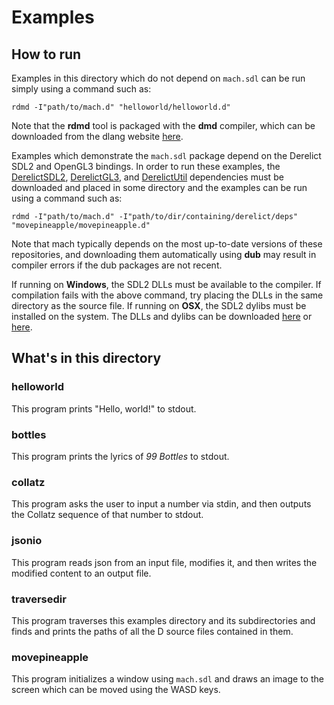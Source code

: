 # Examples

## How to run

Examples in this directory which do not depend on `mach.sdl` can be run
simply using a command such as:

``` text
rdmd -I"path/to/mach.d" "helloworld/helloworld.d"
```

Note that the **rdmd** tool is packaged with the **dmd** compiler, which can be
downloaded from the dlang website [here](https://dlang.org/download.html).

Examples which demonstrate the `mach.sdl` package depend on the Derelict
SDL2 and OpenGL3 bindings.
In order to run these examples, the [DerelictSDL2](https://github.com/DerelictOrg/DerelictSDL2),
[DerelictGL3](https://github.com/DerelictOrg/DerelictGL3), and
[DerelictUtil](https://github.com/DerelictOrg/DerelictUtil) dependencies must
be downloaded and placed in some directory and the examples can be run using
a command such as:

``` text
rdmd -I"path/to/mach.d" -I"path/to/dir/containing/derelict/deps" "movepineapple/movepineapple.d"
``` 

Note that mach typically depends on the most up-to-date versions of these
repositories, and downloading them automatically using **dub** may result in
compiler errors if the dub packages are not recent.

If running on **Windows**, the SDL2 DLLs must be available to the compiler.
If compilation fails with the above command, try placing the DLLs in the same
directory as the source file.
If running on **OSX**, the SDL2 dylibs must be installed on the system.
The DLLs and dylibs can be downloaded [here](https://www.libsdl.org/download-2.0.php)
or [here](https://www.libsdl.org/projects/).

## What's in this directory

### helloworld

This program prints "Hello, world!" to stdout.

### bottles

This program prints the lyrics of *99 Bottles* to stdout.

### collatz

This program asks the user to input a number via stdin, and then outputs the
Collatz sequence of that number to stdout.

### jsonio

This program reads json from an input file, modifies it, and then writes the
modified content to an output file.

### traversedir

This program traverses this examples directory and its subdirectories and
finds and prints the paths of all the D source files contained in them.

### movepineapple

This program initializes a window using `mach.sdl` and draws an image to the
screen which can be moved using the WASD keys.
